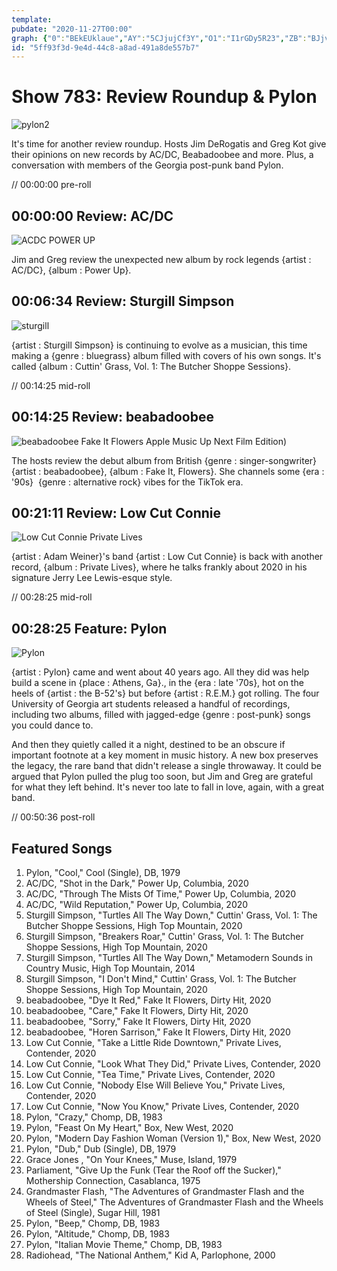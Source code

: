 ```yaml
---
template: 
pubdate: "2020-11-27T00:00"
graph: {"0":"BEkEUklaue","AY":"5CJjujCf3Y","O1":"I1rGDy5R23","ZB":"BJjvqmTuxC"}
id: "5ff93f3d-9e4d-44c8-a8ad-491a8de557b7"
---
```






# Show 783: Review Roundup & Pylon

![pylon2](https://static.soundopinions.org/images/2020/pylon.jpeg)

It's time for another review roundup. Hosts Jim DeRogatis and Greg Kot give their opinions on new records by AC/DC, Beabadoobee and more. Plus, a conversation with members of the Georgia post-punk band Pylon. 

// 00:00:00 pre-roll



## 00:00:00 Review: AC/DC

![ACDC POWER UP](https://static.soundopinions.org/assets/783/012.jpg)

Jim and Greg review the unexpected new album by rock legends {artist : AC/DC}, {album : Power Up}.



## 00:06:34 Review: Sturgill Simpson

![sturgill](https://static.soundopinions.org/images/2020/sturgill2.jpeg)

{artist : Sturgill Simpson} is continuing to evolve as a musician, this time making a {genre : bluegrass} album filled with covers of his own songs. It's called {album : Cuttin' Grass, Vol. 1: The Butcher Shoppe Sessions}.

// 00:14:25 mid-roll



## 00:14:25 Review: beabadoobee

![beabadoobee Fake It Flowers Apple Music Up Next Film Edition)](https://static.soundopinions.org/assets/783/O12.jpg)

The hosts review the debut album from British {genre : singer-songwriter}  {artist : beabadoobee}, {album : Fake It, Flowers}. She channels some {era : '90s}  {genre : alternative rock} vibes for the TikTok era.



## 00:21:11 Review: Low Cut Connie

![Low Cut Connie Private Lives](https://static.soundopinions.org/assets/783/ZB12.jpg)

{artist : Adam Weiner}'s band {artist : Low Cut Connie} is back with another record, {album : Private Lives}, where he talks frankly about 2020 in his signature Jerry Lee Lewis-esque style.

// 00:28:25 mid-roll



## 00:28:25 Feature: Pylon

![Pylon](https://static.soundopinions.org/images/2020/pylon.jpeg)

{artist : Pylon} came and went about 40 years ago. All they did was help build a scene in {place : Athens, Ga}., in the {era : late '70s}, hot on the heels of {artist : the B-52's} but before {artist : R.E.M.} got rolling. The four University of Georgia art students released a handful of recordings, including two albums, filled with jagged-edge {genre : post-punk} songs you could dance to.

And then they quietly called it a night, destined to be an obscure if important footnote at a key moment in music history. A new box preserves the legacy, the rare band that didn't release a single throwaway. It could be argued that Pylon pulled the plug too soon, but Jim and Greg are grateful for what they left behind. It's never too late to fall in love, again, with a great band.

// 00:50:36 post-roll



## Featured Songs

1. Pylon, "Cool," Cool (Single), DB, 1979
2. AC/DC, "Shot in the Dark," Power Up, Columbia, 2020
3. AC/DC, "Through The Mists Of Time," Power Up, Columbia, 2020
4. AC/DC, "Wild Reputation," Power Up, Columbia, 2020
5. Sturgill Simpson, "Turtles All The Way Down," Cuttin' Grass, Vol. 1: The Butcher Shoppe Sessions, High Top Mountain, 2020
6. Sturgill Simpson, "Breakers Roar," Cuttin' Grass, Vol. 1: The Butcher Shoppe Sessions, High Top Mountain, 2020
7. Sturgill Simpson, "Turtles All The Way Down," Metamodern Sounds in Country Music, High Top Mountain, 2014
8. Sturgill Simpson, "I Don't Mind," Cuttin' Grass, Vol. 1: The Butcher Shoppe Sessions, High Top Mountain, 2020
9. beabadoobee, "Dye It Red," Fake It Flowers, Dirty Hit, 2020
10. beabadoobee, "Care," Fake It Flowers, Dirty Hit, 2020
11. beabadoobee, "Sorry," Fake It Flowers, Dirty Hit, 2020
12. beabadoobee, "Horen Sarrison," Fake It Flowers, Dirty Hit, 2020
13. Low Cut Connie, "Take a Little Ride Downtown," Private Lives, Contender, 2020
14. Low Cut Connie, "Look What They Did," Private Lives, Contender, 2020
15. Low Cut Connie, "Tea Time," Private Lives, Contender, 2020
16. Low Cut Connie, "Nobody Else Will Believe You," Private Lives, Contender, 2020
17. Low Cut Connie, "Now You Know," Private Lives, Contender, 2020
18. Pylon, "Crazy," Chomp, DB, 1983
19. Pylon, "Feast On My Heart," Box, New West, 2020
20. Pylon, "Modern Day Fashion Woman (Version 1)," Box, New West, 2020
21. Pylon, "Dub," Dub (Single), DB, 1979
22. Grace Jones , "On Your Knees," Muse, Island, 1979
23. Parliament, "Give Up the Funk (Tear the Roof off the Sucker)," Mothership Connection, Casablanca, 1975
24. Grandmaster Flash, "The Adventures of Grandmaster Flash and the Wheels of Steel," The Adventures of Grandmaster Flash and the Wheels of Steel (Single), Sugar Hill, 1981
25. Pylon, "Beep," Chomp, DB, 1983
26. Pylon, "Altitude," Chomp, DB, 1983
27. Pylon, "Italian Movie Theme," Chomp, DB, 1983
28. Radiohead, "The National Anthem," Kid A, Parlophone, 2000